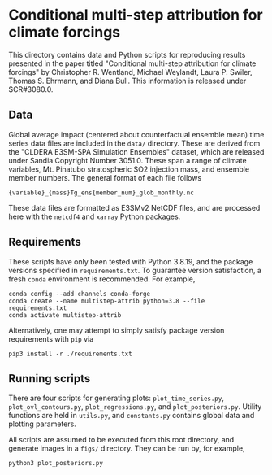 # Conditional multi-step attribution for climate forcings

This directory contains data and Python scripts for reproducing results presented in the paper titled "Conditional multi-step attribution for climate forcings" by Christopher R. Wentland, Michael Weylandt, Laura P. Swiler, Thomas S. Ehrmann, and Diana Bull. This information is released under SCR#3080.0.


## Data

Global average impact (centered about counterfactual ensemble mean) time series data files are included in the `data/` directory. These are derived from the "CLDERA E3SM-SPA Simulation Ensembles" dataset, which are released under Sandia Copyright Number 3051.0. These span a range of climate variables, Mt. Pinatubo stratospheric SO2 injection mass, and ensemble member numbers. The general format of each file follows

```
{variable}_{mass}Tg_ens{member_num}_glob_monthly.nc
```

These data files are formatted as E3SMv2 NetCDF files, and are processed here with the `netcdf4` and `xarray` Python packages.


## Requirements

These scripts have only been tested with Python 3.8.19, and the package versions specified in `requirements.txt`. To guarantee version satisfaction, a fresh `conda` environment is recommended. For example,

```
conda config --add channels conda-forge
conda create --name multistep-attrib python=3.8 --file requirements.txt
conda activate multistep-attrib
```

Alternatively, one may attempt to simply satisfy package version requirements with `pip` via

```
pip3 install -r ./requirements.txt
```

## Running scripts

There are four scripts for generating plots: `plot_time_series.py`, `plot_ovl_contours.py`, `plot_regressions.py`, and `plot_posteriors.py`. Utility functions are held in `utils.py`, and `constants.py` contains global data and plotting parameters.

All scripts are assumed to be executed from this root directory, and generate images in a `figs/` directory. They can be run by, for example,

```
python3 plot_posteriors.py
```

